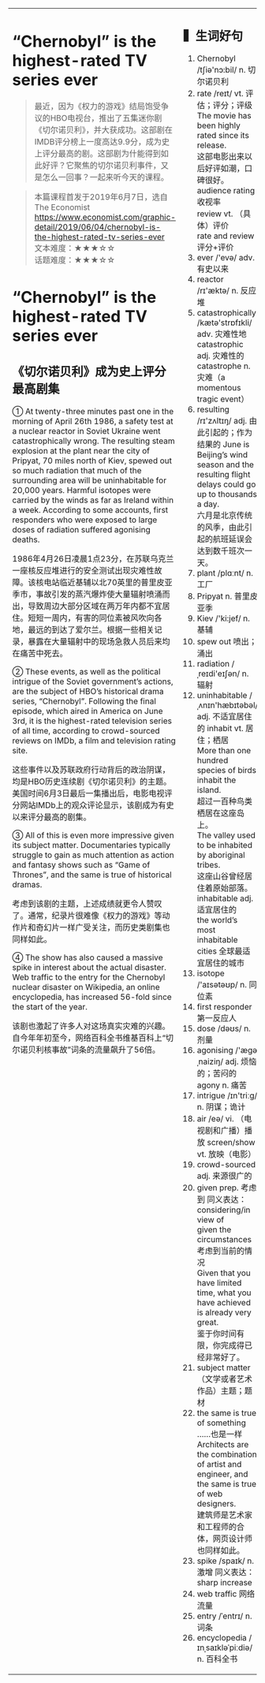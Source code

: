 <html>

<table>
    <tr>
        <td style="vertical-align:top;margin-top:0%;width: 45%">  

# “Chernobyl” is the highest-rated TV series ever  

>最近，因为《权力的游戏》结局饱受争议的HBO电视台，推出了五集迷你剧《切尔诺贝利》，并大获成功。这部剧在IMDB评分榜上一度高达9.9分，成为史上评分最高的剧。这部剧为什能得到如此好评？它聚焦的切尔诺贝利事件，又是怎么一回事？一起来听今天的课程。  

>本篇课程首发于2019年6月7日，选自The Economist  
https://www.economist.com/graphic-detail/2019/06/04/chernobyl-is-the-highest-rated-tv-series-ever  
文本难度：★★★☆☆  
话题难度：★★★☆☆  

# “Chernobyl” is the highest-rated TV series ever  
## 《切尔诺贝利》成为史上评分最高剧集  

① At twenty-three minutes past one in the morning of April 26th 1986, a safety test at a nuclear reactor in Soviet Ukraine went catastrophically wrong. The resulting steam explosion at the plant near the city of Pripyat, 70 miles north of Kiev, spewed out so much radiation that much of the surrounding area will be uninhabitable for 20,000 years. Harmful isotopes were carried by the winds as far as Ireland within a week. According to some accounts, first responders who were exposed to large doses of radiation suffered agonising deaths.   

1986年4月26日凌晨1点23分，在苏联乌克兰一座核反应堆进行的安全测试出现灾难性故障。该核电站临近基辅以北70英里的普里皮亚季市，事故引发的蒸汽爆炸使大量辐射喷涌而出，导致周边大部分区域在两万年内都不宜居住。短短一周内，有害的同位素被风吹向各地，最远的到达了爱尔兰。根据一些相关记录，暴露在大量辐射中的现场急救人员后来均在痛苦中死去。  

② These events, as well as the political intrigue of the Soviet government’s actions, are the subject of HBO’s historical drama series, “Chernobyl”. Following the final episode, which aired in America on June 3rd, it is the highest-rated television series of all time, according to crowd-sourced reviews on IMDb, a film and television rating site.  

这些事件以及苏联政府行动背后的政治阴谋，均是HBO历史连续剧《切尔诺贝利》的主题。美国时间6月3日最后一集播出后，电影电视评分网站IMDb上的观众评论显示，该剧成为有史以来评分最高的剧集。  

③ All of this is even more impressive given its subject matter. Documentaries typically struggle to gain as much attention as action and fantasy shows such as “Game of Thrones”, and the same is true of historical dramas.  

考虑到该剧的主题，上述成绩就更令人赞叹了。通常，纪录片很难像《权力的游戏》等动作片和奇幻片一样广受关注，而历史类剧集也同样如此。  

④ The show has also caused a massive spike in interest about the actual disaster. Web traffic to the entry for the Chernobyl nuclear disaster on Wikipedia, an online encyclopedia, has increased 56-fold since the start of the year.  

该剧也激起了许多人对这场真实灾难的兴趣。自今年年初至今，网络百科全书维基百科上“切尔诺贝利核事故”词条的流量飙升了56倍。  
 </td>
    <td style="vertical-align:top;margin-top:0%">

##  ▍生词好句
1. Chernobyl /tʃiə'nɔ:bil/ n. 切尔诺贝利  
2. rate /reɪt/ vt. 评估；评分；评级 The movie has been highly rated since its release.  
   这部电影出来以后好评如潮，口碑很好。  
   audience rating 收视率  
   review vt. （具体）评价  
   rate and review 评分+评价  
3. ever /'evə/ adv. 有史以来  
4. reactor /rɪ'æktə/ n. 反应堆  
5. catastrophically /kætə'strɒfɪkli/ adv. 灾难性地 catastrophic adj. 灾难性的  
   catastrophe n. 灾难（a momentous tragic event）  
6. resulting /rɪ'zʌltɪŋ/ adj. 由此引起的；作为结果的 June is Beijing’s wind season and the resulting flight delays could go up to thousands a day.  
   六月是北京传统的风季，由此引起的航班延误会达到数千班次一天。  
7. plant /plɑːnt/ n. 工厂  
8. Pripyat  n. 普里皮亚季  
9. Kiev /'ki:jef/ n. 基辅  
10. spew out  喷出；涌出  
11. radiation /ˌreɪdi'eɪʃən/ n. 辐射  
12. uninhabitable /ˌʌnɪn'hæbɪtəbəl/ adj. 不适宜居住的 inhabit vt. 居住；栖居  
   More than one hundred species of birds inhabit the island.   
   超过一百种鸟类栖居在这座岛上。  
   The valley used to be inhabited by aboriginal tribes.   
   这座山谷曾经居住着原始部落。  
   inhabitable adj. 适宜居住的  
   the world’s most inhabitable cities 全球最适宜居住的城市  
13. isotope /'aɪsətəʊp/ n. 同位素  
14. first responder  第一反应人  
15. dose /dəʊs/ n. 剂量  
16. agonising /'æɡəˌnaiziŋ/ adj. 烦恼的；苦闷的 agony n. 痛苦  
17. intrigue /ɪn'triːg/ n. 阴谋；诡计  
18. air /eə/ vi. （电视剧和广播）播放 screen/show vt. 放映（电影）  
19. crowd-sourced   adj. 来源很广的  
20. given prep. 考虑到 同义表达：considering/in view of  
   given the circumstances 考虑到当前的情况  
   Given that you have limited time, what you have achieved is already very great.  
   鉴于你时间有限，你完成得已经非常好了。  
21. subject matter  （文学或者艺术作品）主题；题材  
22. the same is true of something  ……也是一样 Architects are the combination of artist and engineer, and the same is true of web designers.   
   建筑师是艺术家和工程师的合体，网页设计师也同样如此。  
23. spike /spaɪk/ n. 激增  同义表达：sharp increase  
24. web traffic  网络流量  
25. entry /ˈentrɪ/ n. 词条  
26. encyclopedia /ɪnˌsaɪkləˈpiːdiə/ n. 百科全书  
  </td>  
      </tr>
    </table>
</html>
